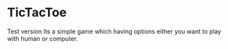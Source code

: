 # TicTacToe
Test version
Its a simple game which having options either you want to play with human or computer.
